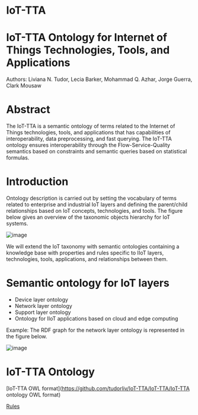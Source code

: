 # IoT-TTA

IoT-TTA Ontology for Internet of Things Technologies, Tools, and Applications
===========

Authors: Liviana N. Tudor, Lecia Barker, Mohammad Q. Azhar, Jorge Guerra, Clark Mousaw

Abstract
===========

The IoT-TTA is a semantic ontology of terms related to the Internet of Things technologies, tools, and applications that has capabilities of interoperability, data preprocessing, and fast querying. The IoT-TTA ontology ensures interoperability through the Flow-Service-Quality semantics based on constraints and semantic queries based on statistical formulas.

Introduction
===========

Ontology description is carried out by setting the vocabulary of terms related to enterprise and industrial IoT layers and defining the parent/child relationships based on IoT concepts, technologies, and tools. The figure below gives an overview of the taxonomic objects hierarchy for IoT systems. 

![image](https://user-images.githubusercontent.com/22960904/179416568-57ae6179-44c1-4136-8c7f-c45d189311ae.png)

We will extend the IoT taxonomy with semantic ontologies containing a knowledge base with properties and rules specific to IIoT layers, technologies, tools, applications, and relationships between them.

Semantic ontology for IoT layers
===========

- Device layer ontology
- Network layer ontology
- Support layer ontology
- Ontology for IIoT applications based on cloud and edge computing


Example: The RDF graph for the network layer ontology is represented in the figure below.

![image](https://user-images.githubusercontent.com/22960904/179416984-a76393f1-bfd5-411e-b82e-77f6509ebc4f.png)

IoT-TTA Ontology 
===========

[IoT-TTA OWL format](https://github.com/tudorliv/IoT-TTA/IoT-TTA/IoT-TTA ontology OWL format)

[Rules]() 


